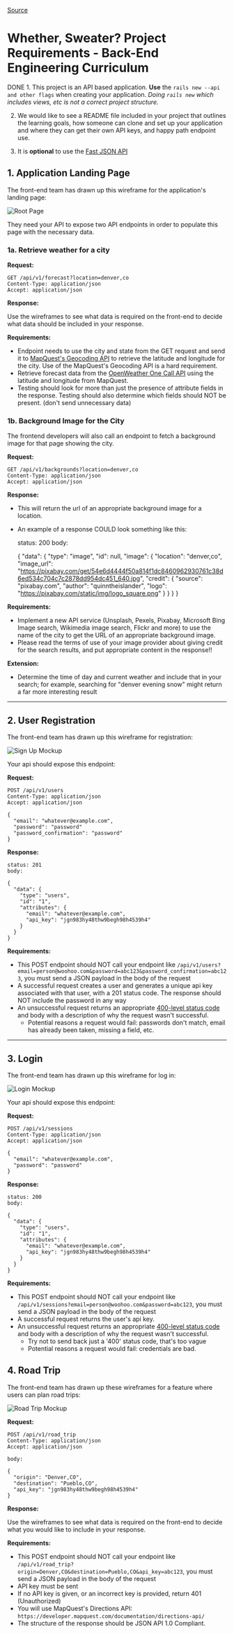 
[Source](https://backend.turing.io/module3/projects/sweater_weather/requirements "Permalink to Whether, Sweater? Project Requirements - Back-End Engineering Curriculum")

# Whether, Sweater? Project Requirements - Back-End Engineering Curriculum

DONE 1. This project is an API based application. **Use** the `rails new --api and other flags` when creating your application. _Doing `rails new` which includes views, etc is not a correct project structure._

2. We would like to see a README file included in your project that outlines the learning goals, how someone can clone and set up your application and where they can get their own API keys, and happy path endpoint use.

3. It is **optional** to use the [Fast JSON API][1]

## 1\. Application Landing Page

The front-end team has drawn up this wireframe for the application's landing page:

![Root Page][2]

They need your API to expose two API endpoints in order to populate this page with the necessary data.

### 1a. Retrieve weather for a city

**Request:**


    GET /api/v1/forecast?location=denver,co
    Content-Type: application/json
    Accept: application/json


**Response:**

Use the wireframes to see what data is required on the front-end to decide what data should be included in your response.

**Requirements:**

* Endpoint needs to use the city and state from the GET request and send it to [MapQuest's Geocoding API][3] to retrieve the latitude and longitude for the city. Use of the MapQuest's Geocoding API is a hard requirement.
* Retrieve forecast data from the [OpenWeather One Call API][4] using the latitude and longitude from MapQuest.
* Testing should look for more than just the presence of attribute fields in the response. Testing should also determine which fields should NOT be present. (don't send unnecessary data)

### 1b. Background Image for the City

The frontend developers will also call an endpoint to fetch a background image for that page showing the city.

**Request:**


    GET /api/v1/backgrounds?location=denver,co
    Content-Type: application/json
    Accept: application/json


**Response:**

* This will return the url of an appropriate background image for a location.
* An example of a response COULD look something like this:


    status: 200
    body:

    {
      "data": {
        "type": "image",
        "id": null,
        "image": {
          "location": "denver,co",
          "image_url": "https://pixabay.com/get/54e6d4444f50a814f1dc8460962930761c38d6ed534c704c7c2878dd954dc451_640.jpg",
          "credit": {
            "source": "pixabay.com",
            "author": "quinntheislander",
            "logo": "https://pixabay.com/static/img/logo_square.png"
          }
        }
      }
    }


**Requirements:**

* Implement a new API service (Unsplash, Pexels, Pixabay, Microsoft Bing Image search, Wikimedia image search, Flickr and more) to use the name of the city to get the URL of an appropriate background image.
* Please read the terms of use of your image provider about giving credit for the search results, and put appropriate content in the response!!

**Extension:**

* Determine the time of day and current weather and include that in your search; for example, searching for "denver evening snow" might return a far more interesting result
* * *

## 2\. User Registration

The front-end team has drawn up this wireframe for registration:

![Sign Up Mockup][5]

Your api should expose this endpoint:

**Request:**


    POST /api/v1/users
    Content-Type: application/json
    Accept: application/json

    {
      "email": "whatever@example.com",
      "password": "password"
      "password_confirmation": "password"
    }


**Response:**


    status: 201
    body:

    {
      "data": {
        "type": "users",
        "id": "1",
        "attributes": {
          "email": "whatever@example.com",
          "api_key": "jgn983hy48thw9begh98h4539h4"
        }
      }
    }


**Requirements:**

* This POST endpoint should NOT call your endpoint like `/api/v1/users?email=person@woohoo.com&password=abc123&password_confirmation=abc123`, you must send a JSON payload in the body of the request
* A successful request creates a user and generates a unique api key associated with that user, with a 201 status code. The response should NOT include the password in any way
* An unsuccessful request returns an appropriate [400-level status code][6] and body with a description of why the request wasn't successful.
    * Potential reasons a request would fail: passwords don't match, email has already been taken, missing a field, etc.
* * *

## 3\. Login

The front-end team has drawn up this wireframe for log in:

![Login Mockup][7]

Your api should expose this endpoint:

**Request:**


    POST /api/v1/sessions
    Content-Type: application/json
    Accept: application/json

    {
      "email": "whatever@example.com",
      "password": "password"
    }


**Response:**


    status: 200
    body:

    {
      "data": {
        "type": "users",
        "id": "1",
        "attributes": {
          "email": "whatever@example.com",
          "api_key": "jgn983hy48thw9begh98h4539h4"
        }
      }
    }


**Requirements:**

* This POST endpoint should NOT call your endpoint like `/api/v1/sessions?email=person@woohoo.com&password=abc123`, you must send a JSON payload in the body of the request
* A successful request returns the user's api key.
* An unsuccessful request returns an appropriate [400-level status code][6] and body with a description of why the request wasn't successful.
    * Try not to send back just a '400' status code, that's too vague
    * Potential reasons a request would fail: credentials are bad.

## 4\. Road Trip

The front-end team has drawn up these wireframes for a feature where users can plan road trips:

![Road Trip Mockup][8]

**Request:**


    POST /api/v1/road_trip
    Content-Type: application/json
    Accept: application/json

    body:

    {
      "origin": "Denver,CO",
      "destination": "Pueblo,CO",
      "api_key": "jgn983hy48thw9begh98h4539h4"
    }


**Response:**

Use the wireframes to see what data is required on the front-end to decide what you would like to include in your response.

**Requirements:**

* This POST endpoint should NOT call your endpoint like `/api/v1/road_trip?origin=Denver,CO&destination=Pueblo,CO&api_key=abc123`, you must send a JSON payload in the body of the request
* API key must be sent
* If no API key is given, or an incorrect key is provided, return 401 (Unauthorized)
* You will use MapQuest's Directions API: `https://developer.mapquest.com/documentation/directions-api/`
* The structure of the response should be JSON API 1.0 Compliant.

[1]: https://github.com/Netflix/fast_jsonapi
[2]: https://backend.turing.io/module3/projects/sweater_weather/images/root.png
[3]: https://developer.mapquest.com/documentation/geocoding-api/
[4]: https://openweathermap.org/api/one-call-api
[5]: https://backend.turing.io/module3/projects/sweater_weather/images/sign_up.png
[6]: https://en.wikipedia.org/wiki/List_of_HTTP_status_codes#4xx_Client_errors
[7]: https://backend.turing.io/module3/projects/sweater_weather/images/login.png
[8]: https://backend.turing.io/module3/projects/sweater_weather/images/road_trip.png
